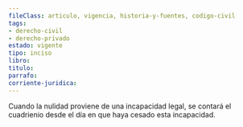 ```yaml
---
fileClass: articulo, vigencia, historia-y-fuentes, codigo-civil
tags:
- derecho-civil
- derecho-privado
estado: vigente
tipo: inciso
libro:
titulo:
parrafo:
corriente-juridica:
---
```

Cuando la nulidad proviene de una incapacidad legal, se contará el cuadrienio desde el día en que haya cesado esta incapacidad.